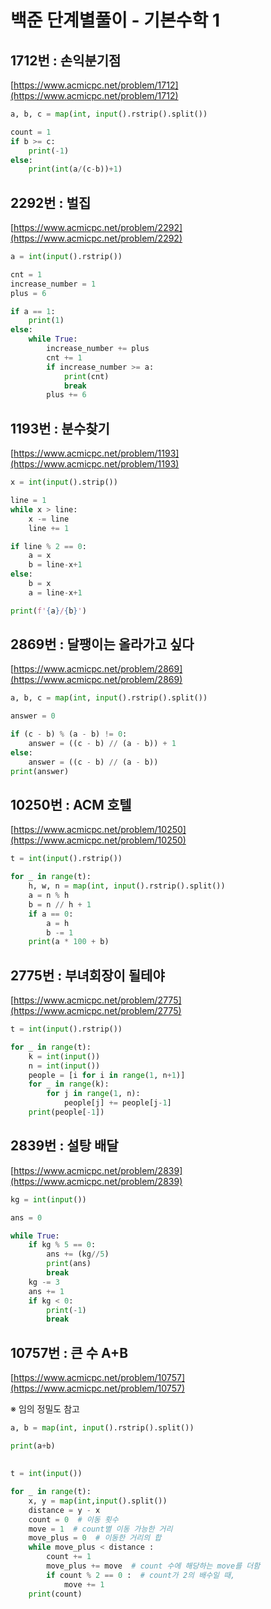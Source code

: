 # 백준 단계별풀이 - 기본수학 1



## 1712번 : 손익분기점

[https://www.acmicpc.net/problem/1712](https://www.acmicpc.net/problem/1712)

```python
a, b, c = map(int, input().rstrip().split())

count = 1
if b >= c:
    print(-1)
else:
    print(int(a/(c-b))+1)
```



## 2292번 : 벌집

[https://www.acmicpc.net/problem/2292](https://www.acmicpc.net/problem/2292)

```python
a = int(input().rstrip())

cnt = 1
increase_number = 1
plus = 6

if a == 1:
    print(1)
else:
    while True:
        increase_number += plus
        cnt += 1
        if increase_number >= a:
            print(cnt)
            break
        plus += 6
```



## 1193번 : 분수찾기

[https://www.acmicpc.net/problem/1193](https://www.acmicpc.net/problem/1193)

```python
x = int(input().strip())

line = 1
while x > line:
    x -= line
    line += 1

if line % 2 == 0:
    a = x
    b = line-x+1
else:
    b = x
    a = line-x+1

print(f'{a}/{b}')
```



## 2869번 : 달팽이는 올라가고 싶다

[https://www.acmicpc.net/problem/2869](https://www.acmicpc.net/problem/2869)

```python
a, b, c = map(int, input().rstrip().split())

answer = 0

if (c - b) % (a - b) != 0:
    answer = ((c - b) // (a - b)) + 1
else:
    answer = ((c - b) // (a - b))
print(answer)
```



## 10250번 : ACM 호텔

[https://www.acmicpc.net/problem/10250](https://www.acmicpc.net/problem/10250)

```python
t = int(input().rstrip())

for _ in range(t):
    h, w, n = map(int, input().rstrip().split())
    a = n % h
    b = n // h + 1
    if a == 0:
        a = h
        b -= 1
    print(a * 100 + b)
```



## 2775번 : 부녀회장이 될테야

[https://www.acmicpc.net/problem/2775](https://www.acmicpc.net/problem/2775)

```python
t = int(input().rstrip())

for _ in range(t):
    k = int(input())
    n = int(input())
    people = [i for i in range(1, n+1)]
    for _ in range(k):
        for j in range(1, n):
            people[j] += people[j-1]
    print(people[-1])
```



## 2839번 : 설탕 배달

[https://www.acmicpc.net/problem/2839](https://www.acmicpc.net/problem/2839)

```python
kg = int(input())

ans = 0

while True:
    if kg % 5 == 0:
        ans += (kg//5)
        print(ans)
        break
    kg -= 3
    ans += 1
    if kg < 0:
        print(-1)
        break
```



## 10757번 : 큰 수 A+B

[https://www.acmicpc.net/problem/10757](https://www.acmicpc.net/problem/10757)

※ 임의 정밀도 참고

```python
a, b = map(int, input().rstrip().split())

print(a+b)
```



## 

```python
t = int(input())

for _ in range(t):
    x, y = map(int,input().split())
    distance = y - x
    count = 0  # 이동 횟수
    move = 1  # count별 이동 가능한 거리
    move_plus = 0  # 이동한 거리의 합
    while move_plus < distance :
        count += 1
        move_plus += move  # count 수에 해당하는 move를 더함
        if count % 2 == 0 :  # count가 2의 배수일 때, 
            move += 1  
    print(count)
```

